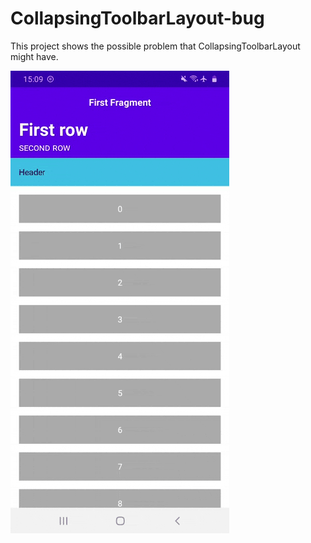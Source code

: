 # CollapsingToolbarLayout-bug

This project shows the possible problem that CollapsingToolbarLayout might have.

![](20200805_153417.gif)
